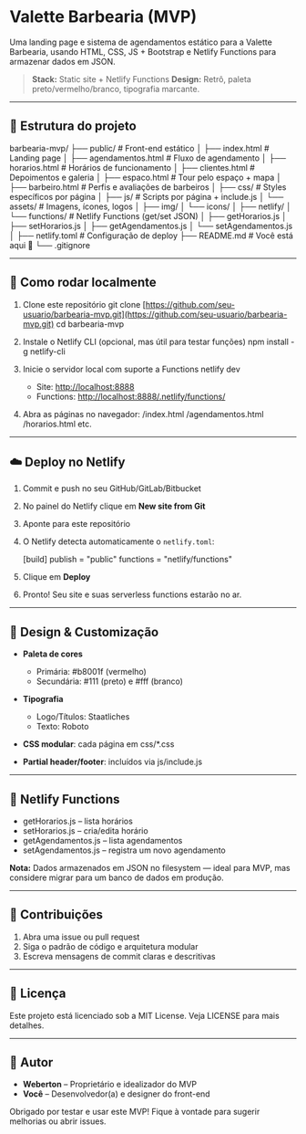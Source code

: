 # Valette Barbearia (MVP)

Uma landing page e sistema de agendamentos estático para a Valette Barbearia, usando HTML, CSS, JS + Bootstrap e Netlify Functions para armazenar dados em JSON.

> **Stack:** Static site + Netlify Functions
> **Design:** Retrô, paleta preto/vermelho/branco, tipografia marcante.

---

## 📂 Estrutura do projeto

barbearia-mvp/
├── public/                 # Front-end estático
│   ├── index.html          # Landing page
│   ├── agendamentos.html   # Fluxo de agendamento
│   ├── horarios.html       # Horários de funcionamento
│   ├── clientes.html       # Depoimentos e galeria
│   ├── espaco.html         # Tour pelo espaço + mapa
│   ├── barbeiro.html       # Perfis e avaliações de barbeiros
│   ├── css/                # Styles específicos por página
│   ├── js/                 # Scripts por página + include.js
│   └── assets/             # Imagens, ícones, logos
│       ├── img/
│       └── icons/
│
├── netlify/
│   └── functions/          # Netlify Functions (get/set JSON)
│       ├── getHorarios.js
│       ├── setHorarios.js
│       ├── getAgendamentos.js
│       └── setAgendamentos.js
│
├── netlify.toml            # Configuração de deploy
├── README.md               # Você está aqui 👋
└── .gitignore

---

## 🚀 Como rodar localmente

1. Clone este repositório
   git clone [https://github.com/seu-usuario/barbearia-mvp.git](https://github.com/seu-usuario/barbearia-mvp.git)
   cd barbearia-mvp

2. Instale o Netlify CLI (opcional, mas útil para testar funções)
   npm install -g netlify-cli

3. Inicie o servidor local com suporte a Functions
   netlify dev

   * Site: [http://localhost:8888](http://localhost:8888)
   * Functions: [http://localhost:8888/.netlify/functions/](http://localhost:8888/.netlify/functions/)

4. Abra as páginas no navegador:
   /index.html
   /agendamentos.html
   /horarios.html
   etc.

---

## ☁️ Deploy no Netlify

1. Commit e push no seu GitHub/GitLab/Bitbucket

2. No painel do Netlify clique em **New site from Git**

3. Aponte para este repositório

4. O Netlify detecta automaticamente o `netlify.toml`:

   \[build]
   publish   = "public"
   functions = "netlify/functions"

5. Clique em **Deploy**

6. Pronto! Seu site e suas serverless functions estarão no ar.

---

## 🎨 Design & Customização

* **Paleta de cores**

  * Primária: #b8001f (vermelho)
  * Secundária: #111 (preto) e #fff (branco)

* **Tipografia**

  * Logo/Títulos: Staatliches
  * Texto: Roboto

* **CSS modular**: cada página em css/\*.css

* **Partial header/footer**: incluídos via js/include.js

---

## 🔧 Netlify Functions

* getHorarios.js        – lista horários
* setHorarios.js        – cria/edita horário
* getAgendamentos.js    – lista agendamentos
* setAgendamentos.js    – registra um novo agendamento

**Nota:** Dados armazenados em JSON no filesystem — ideal para MVP, mas considere migrar para um banco de dados em produção.

---

## 📝 Contribuições

1. Abra uma issue ou pull request
2. Siga o padrão de código e arquitetura modular
3. Escreva mensagens de commit claras e descritivas

---

## 📜 Licença

Este projeto está licenciado sob a MIT License. Veja LICENSE para mais detalhes.

---

## 👤 Autor

* **Weberton** – Proprietário e idealizador do MVP
* **Você** – Desenvolvedor(a) e designer do front-end

Obrigado por testar e usar este MVP! Fique à vontade para sugerir melhorias ou abrir issues.
